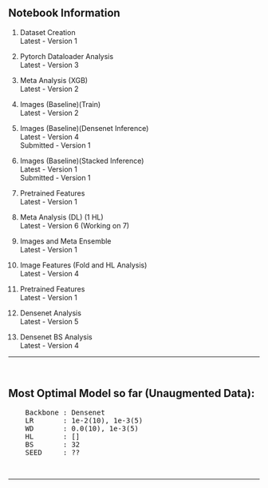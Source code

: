 ## Notebook Information

1. Dataset Creation  
Latest - Version 1

2. Pytorch Dataloader Analysis  
Latest - Version 3

3. Meta Analysis (XGB)  
Latest - Version 2

4. Images (Baseline)(Train)  
Latest - Version 2

5. Images (Baseline)(Densenet Inference)  
Latest - Version 4  
Submitted - Version 1

6. Images (Baseline)(Stacked Inference)  
Latest - Version 1  
Submitted - Version 1

7. Pretrained Features  
Latest - Version 1

8. Meta Analysis (DL) (1 HL)  
Latest - Version 6 (Working on 7)

9. Images and Meta Ensemble  
Latest - Version 1

10. Image Features (Fold and HL Analysis)  
Latest - Version 4

11. Pretrained Features  
Latest - Version 1

12. Densenet Analysis  
Latest - Version 5

13. Densenet BS Analysis  
Latest - Version 4

---

&nbsp;

## Most Optimal Model so far (Unaugmented Data):
<pre>
    Backbone : Densenet
    LR       : 1e-2(10), 1e-3(5)
    WD       : 0.0(10), 1e-3(5)
    HL       : []
    BS       : 32
    SEED     : ??
</pre>

&nbsp;

---